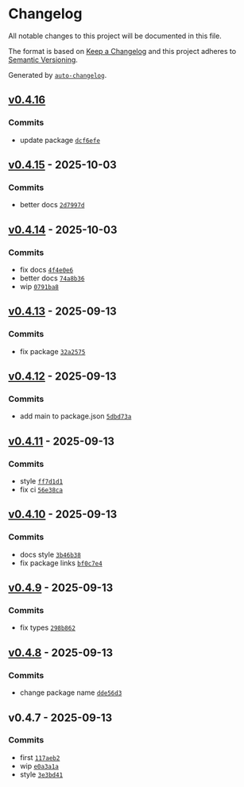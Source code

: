 # Changelog

All notable changes to this project will be documented in this file.

The format is based on [Keep a Changelog](https://keepachangelog.com/en/1.0.0/)
and this project adheres to [Semantic Versioning](https://semver.org/spec/v2.0.0.html).

Generated by [`auto-changelog`](https://github.com/CookPete/auto-changelog).

## [v0.4.16](https://github.com/substrate-system/webcrypto-x3dh/compare/v0.4.15...v0.4.16)

### Commits

- update package [`dcf6efe`](https://github.com/substrate-system/webcrypto-x3dh/commit/dcf6efedac875a86f398abdbb40c14b362d55258)

## [v0.4.15](https://github.com/substrate-system/webcrypto-x3dh/compare/v0.4.14...v0.4.15) - 2025-10-03

### Commits

- better docs [`2d7997d`](https://github.com/substrate-system/webcrypto-x3dh/commit/2d7997d52584cb6132e265f430939aef438372cd)

## [v0.4.14](https://github.com/substrate-system/webcrypto-x3dh/compare/v0.4.13...v0.4.14) - 2025-10-03

### Commits

- fix docs [`4f4e0e6`](https://github.com/substrate-system/webcrypto-x3dh/commit/4f4e0e6560a091b0a9578c26b1299efeaf64a828)
- better docs [`74a8b36`](https://github.com/substrate-system/webcrypto-x3dh/commit/74a8b369fc285d58304ca20cd42ab38848d72c5a)
- wip [`0791ba8`](https://github.com/substrate-system/webcrypto-x3dh/commit/0791ba838a27b20cf797de905d9a1332fa4bbea0)

## [v0.4.13](https://github.com/substrate-system/webcrypto-x3dh/compare/v0.4.12...v0.4.13) - 2025-09-13

### Commits

- fix package [`32a2575`](https://github.com/substrate-system/webcrypto-x3dh/commit/32a2575aac8e50d0a0c175e75799f3f1bed08b3b)

## [v0.4.12](https://github.com/substrate-system/webcrypto-x3dh/compare/v0.4.11...v0.4.12) - 2025-09-13

### Commits

- add main to package.json [`5dbd73a`](https://github.com/substrate-system/webcrypto-x3dh/commit/5dbd73a2b02090545cec8f6da234d6951d6dfcc2)

## [v0.4.11](https://github.com/substrate-system/webcrypto-x3dh/compare/v0.4.10...v0.4.11) - 2025-09-13

### Commits

- style [`ff7d1d1`](https://github.com/substrate-system/webcrypto-x3dh/commit/ff7d1d100340c37da193b49d5c6622fc68192831)
- fix ci [`56e38ca`](https://github.com/substrate-system/webcrypto-x3dh/commit/56e38ca4f45cd1e118a5dded06e9b4f5801b74ba)

## [v0.4.10](https://github.com/substrate-system/webcrypto-x3dh/compare/v0.4.9...v0.4.10) - 2025-09-13

### Commits

- docs style [`3b46b38`](https://github.com/substrate-system/webcrypto-x3dh/commit/3b46b38333f163e70f4c36c36c897fbf612237e4)
- fix package links [`bf0c7e4`](https://github.com/substrate-system/webcrypto-x3dh/commit/bf0c7e487f46c38b41e79796e83e79fbe92601b3)

## [v0.4.9](https://github.com/substrate-system/webcrypto-x3dh/compare/v0.4.8...v0.4.9) - 2025-09-13

### Commits

- fix types [`298b862`](https://github.com/substrate-system/webcrypto-x3dh/commit/298b8622c33e1adc8850215d999f369bf0a0d89d)

## [v0.4.8](https://github.com/substrate-system/webcrypto-x3dh/compare/v0.4.7...v0.4.8) - 2025-09-13

### Commits

- change package name [`dde56d3`](https://github.com/substrate-system/webcrypto-x3dh/commit/dde56d3983423b7d98dbc485f97a6a80907cc696)

## v0.4.7 - 2025-09-13

### Commits

- first [`117aeb2`](https://github.com/substrate-system/webcrypto-x3dh/commit/117aeb2830bfaf08a342d99994c21a8bf8d7b2e0)
- wip [`e0a3a1a`](https://github.com/substrate-system/webcrypto-x3dh/commit/e0a3a1a342317de116ee41f73072448a8218da5c)
- style [`3e3bd41`](https://github.com/substrate-system/webcrypto-x3dh/commit/3e3bd41b379e96e4b0866c77c2ade4112fc6ccc9)
